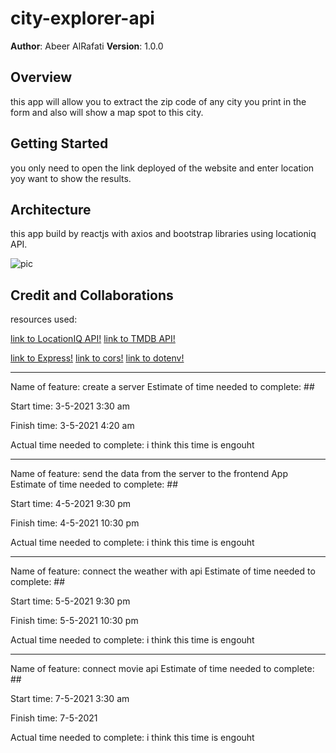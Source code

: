 # city-explorer-api 

**Author**: Abeer AlRafati
**Version**: 1.0.0 

## Overview
this app will allow you to extract the zip code of any city you print in the form and also will show a map spot to this city.  
## Getting Started
you only need to open the link deployed of the website and enter location yoy want to show the results.

## Architecture
this app build by reactjs with axios and bootstrap libraries using locationiq API.

![pic](screenshot.jpeg)

## Credit and Collaborations

resources used:

[link to LocationIQ API!](https://locationiq.com/)
[link to TMDB API!](https://www.themoviedb.org/)

[link to Express!](https://www.npmjs.com/package/express)
[link to cors!](https://www.npmjs.com/package/cors)
[link to dotenv!](https://www.npmjs.com/package/dotenv)






-------------------------------
Name of feature: create a server
Estimate of time needed to complete: ##

Start time: 3-5-2021 3:30 am

Finish time: 3-5-2021 4:20 am

Actual time needed to complete: i think this time is engouht  

----------------------------
Name of feature: send the data from the server to the frontend App
Estimate of time needed to complete: ##

Start time: 4-5-2021 9:30 pm

Finish time: 4-5-2021 10:30 pm

Actual time needed to complete: i think this time is engouht  

-----------------------------
Name of feature: connect the weather with api
Estimate of time needed to complete: ##

Start time: 5-5-2021 9:30 pm

Finish time: 5-5-2021 10:30 pm

Actual time needed to complete: i think this time is engouht 

--------------------------------
Name of feature: connect movie api
Estimate of time needed to complete: ##

Start time: 7-5-2021 3:30 am

Finish time: 7-5-2021 

Actual time needed to complete: i think this time is engouht 
